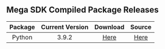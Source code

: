 ## Mega SDK Compiled Package Releases

|Package|Current Version|Download|Source|
|:---:|:---:|:---:|:---:|
|Python| 3.9.2| [Here](https://git.io/J8PEV)| [Here](https://github.com/meganz/sdk)
